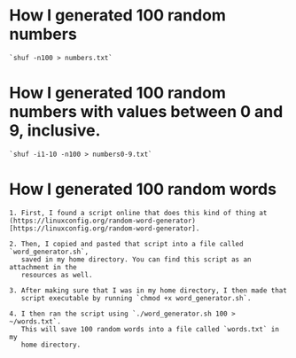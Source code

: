 # How I generated 100 random numbers
	`shuf -n100 > numbers.txt`

# How I generated 100 random numbers with values between 0 and 9, inclusive.
	`shuf -i1-10 -n100 > numbers0-9.txt`

# How I generated 100 random words 

	1. First, I found a script online that does this kind of thing at
	(https://linuxconfig.org/random-word-generator)[https://linuxconfig.org/random-word-generator].

	2. Then, I copied and pasted that script into a file called `word_generator.sh`,
	   saved in my home directory. You can find this script as an attachment in the
	   resources as well.

	3. After making sure that I was in my home directory, I then made that
	   script executable by running `chmod +x word_generator.sh`.

	4. I then ran the script using `./word_generator.sh 100 > ~/words.txt`.
	   This will save 100 random words into a file called `words.txt` in my
	   home directory.


